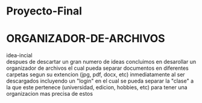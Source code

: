 # Proyecto-Final
# ORGANIZADOR-DE-ARCHIVOS 
idea-incial <br>
despues de descartar un gran numero de ideas concluimos en desarollar un organizador de archivos el cual pueda separar documentos en diferentes carpetas segun su extencion (jpg, pdf, docx, etc) inmediatamente al ser descargados incluyendo un "login" en el cual se pueda separar la "clase" a la que este pertenece (universidad, edicion, hobbies, etc) para tener una organizacion mas precisa de estos

